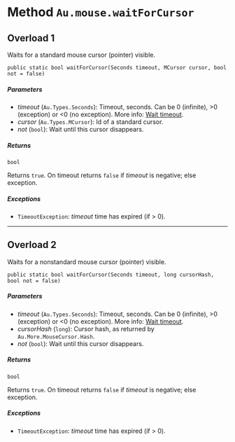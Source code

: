 # Method `Au.mouse.waitForCursor`

## Overload 1

Waits for a standard mouse cursor (pointer) visible.

```
public static bool waitForCursor(Seconds timeout, MCursor cursor, bool not = false)
```

##### Parameters

- *timeout*  (`Au.Types.Seconds`):
    Timeout, seconds. Can be 0 (infinite), >0 (exception) or \<0 (no exception). More info: [Wait timeout](../articles/Wait%20timeout.html).
- *cursor*  (`Au.Types.MCursor`):
    Id of a standard cursor.
- *not*  (`bool`):
    Wait until this cursor disappears.

##### Returns

`bool`

Returns `true`. On timeout returns `false` if *timeout* is negative; else exception.

##### Exceptions

- `TimeoutException`:
    *timeout* time has expired (if > 0).

* * *

## Overload 2

Waits for a nonstandard mouse cursor (pointer) visible.

```
public static bool waitForCursor(Seconds timeout, long cursorHash, bool not = false)
```

##### Parameters

- *timeout*  (`Au.Types.Seconds`):
    Timeout, seconds. Can be 0 (infinite), >0 (exception) or \<0 (no exception). More info: [Wait timeout](../articles/Wait%20timeout.html).
- *cursorHash*  (`long`):
    Cursor hash, as returned by `Au.More.MouseCursor.Hash`.
- *not*  (`bool`):
    Wait until this cursor disappears.

##### Returns

`bool`

Returns `true`. On timeout returns `false` if *timeout* is negative; else exception.

##### Exceptions

- `TimeoutException`:
    *timeout* time has expired (if > 0).